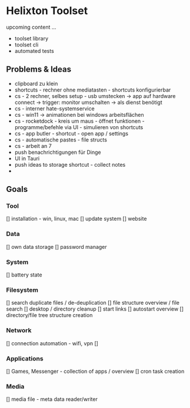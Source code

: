 # Helixton Toolset

upcoming content ...

- toolset library
- toolset cli
- automated tests

## Problems & Ideas

- clipboard zu klein
- shortcuts - rechner ohne mediatasten - shortcuts konfigurierbar
- cs - 2 rechner, selbes setup - usb umstecken -> app auf hardware connect -> trigger: monitor umschalten -> als dienst benötigt
- cs - interner hate-systemservice
- cs - win11 -> animationen bei windows arbeitsflächen
- cs - rocketdock - kreis um maus - öffnet funktionen - programme/befehle via UI - simulieren von shortcuts
- cs - app butler - shortcut - open app / settings
- cs - automatische pastes - file structs
- cs - arbeit an 7
- push benachrichtigungen für Dinge
- UI in Tauri
- push ideas to storage shortcut - collect notes
- 

## Goals

### Tool

[] installation - win, linux, mac
[] update system
[] website

### Data

[] own data storage
[] password manager

### System

[] battery state

### Filesystem

[] search duplicate files / de-deuplication
[] file structure overview / file search
[] desktop / directory cleanup
[] start links
[] autostart overview
[] directory/file tree structure creation

### Network

[] connection automation - wifi, vpn
[] 

### Applications

[] Games, Messenger - collection of apps / overview
[] cron task creation


### Media

[] media file - meta data reader/writer








